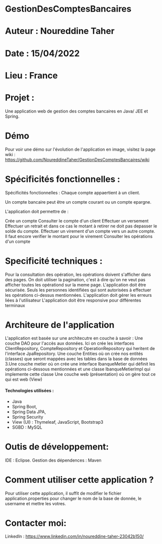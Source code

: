 # GestionDesComptesBancaires

# Auteur : Noureddine Taher
# Date : 15/04/2022
# Lieu : France
# Projet :
Une application web de gestion des comptes bancaires en Java/ JEE et Spring.

# Démo
Pour voir une démo sur l'évolution de l'application en image, visitez la page wiki : https://github.com/NoureddineTaher/GestionDesComptesBancaires/wiki
# Spécificités fonctionnelles :
Spécificités fonctionnelles :
Chaque compte appaertient à un client.

Un compte bancaire peut être un compte courant ou un compte epargne.

L'application doit permettre de :

Crée un compte
Consulter le compte d'un client
Effectuer un versement
Effectuer un retrait et dans ce cas le motant à retirer ne doit pas depasser le solde du compte.
Effectuer un virement d'un compte vers un autre compte. Il faut encore verifier le montant pour le virement
Consulter les opérations d'un compte
# Specificité techniques :
Pour la consultation des opération, les opérations doivent s'afficher dans des pages. On doit utiliser la pagination, c'est à dire qu'on ne veut pas afficher toutes les opérationd sur la meme page.
L'application doit être sécurisée. Seuls les personnes identifiées qui sont autorisées à effectuer les opérations ci-dessus mentionnées.
L'application doit gérer les erreurs liées à l'utilisateur
L'application doit être responsive pour différentes terminaux
# Architeure de l'application
L'application est basée sur une architecutre en couche à savoir :
Une couche DAO pour l'accès aux données. Ici on crée les interfaces ClientRepository, CompteRepository et OperationRepository qui heritent de l'interface JpaRepository.
Une couche Entities où on crée nos entités (classes) que seront mappées avec les tables dans la base de données 3.Une couche metier où on crée une interface IbanqueMetier qui définit les opérations ci-dessous mentionnées et une classe IbanqueMetierImpl qui implemente cette classe
Une couche web (présentation) où on gère tout ce qui est web (View)
#### Technologies utilisées :
* Java
* Spring Boot,
* Spring Data JPA,
* Spring Security
* View (UI) : Thymeleaf, JavaScript, Bootstrap3
* SGBD : MySQL
# Outis de développement:
IDE : Eclipse.
Gestion des dépendences : Maven
# Comment utiliser cette application ?
Pour utiliser cette application, il suffit de modifier le fichier application.properties pour changer le nom de la base de donnée, le username et mettre les votres.
# Contacter moi:
LinkedIn : https://www.linkedin.com/in/noureddine-taher-23042b150/
